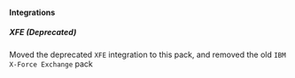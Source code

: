 #### Integrations
##### XFE (Deprecated)
Moved the deprecated `XFE` integration to this pack, and removed the old `IBM X-Force Exchange` pack